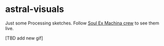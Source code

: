 # astral-visuals

Just some Processing sketches.
Follow [Soul Ex Machina crew](https://www.facebook.com/SoulExMachinaDnB) to see them live.


\[TBD add new gif\]
